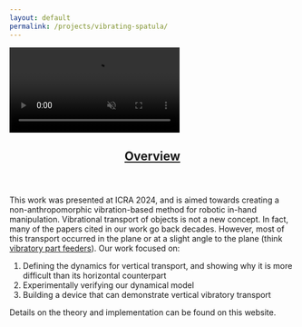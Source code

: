 ```yaml
---
layout: default
permalink: /projects/vibrating-spatula/
---
```


<link rel="stylesheet" href="{{ site.baseurl }}/assets/css/project_landing_page.css">
<link rel="stylesheet" href="{{ site.baseurl }}/assets/css/background_video.css">
<link rel="stylesheet" href="{{ site.baseurl }}/assets/css/text_below_video.css">

<!-- Full-page video -->
<div class="background-video-wrapper">
  <video class="background-video" muted autoplay loop playsinline controls preload="auto">
    <source src="{{ site.baseurl }}/assets/videos/gripper-demo-small.mp4" type="video/mp4">
    <source src="{{ site.baseurl }}/assets/videos/gripper-demo-small.webm" type="video/webm">
  </video>
</div>

<div class="initial-content">
    <div id="main" role="main">
      <article class="page" itemscope itemtype="https://schema.org/CreativeWork">
        <meta itemprop="headline" content="Overview">
        <meta itemprop="description" content="">
        <div class="page__inner-wrap">
          <header>
            <h1 id="page-title" class="page__title" itemprop="headline">
              <a href="http://localhost:4000/projects/vertical-vibratory-transport/Overview/"
                itemprop="url">Overview
              </a>
            </h1>
          </header>
          <section class="page__content" itemprop="text">
            <p>This work was presented at ICRA 2024, and is aimed towards creating a non-anthropomorphic
                    vibration-based method for robotic in-hand manipulation. Vibrational transport of objects is not
                    a new concept. In fact, many of the papers cited in our work go back decades. However, most of
                    this transport occurred in the plane or at a slight angle to the plane (think <a
                        href="https://www.youtube.com/watch?v=E0WLpJ0FyaU">vibratory part
                        feeders</a>). Our work focused on:
                </p>
                <ol>
                    <li>Defining the dynamics for vertical transport, and showing why it is more difficult than its horizontal counterpart</li>
                    <li>Experimentally verifying our dynamical model</li>
                    <li>Building a device that can demonstrate vertical vibratory transport</li>
                </ol>
                <p>
                    Details on the theory and implementation can be found on this website.
                </p>
          </section>
          <footer class="page__meta">
          </footer>
        </div>
      </article>
    </div>
  </div>

